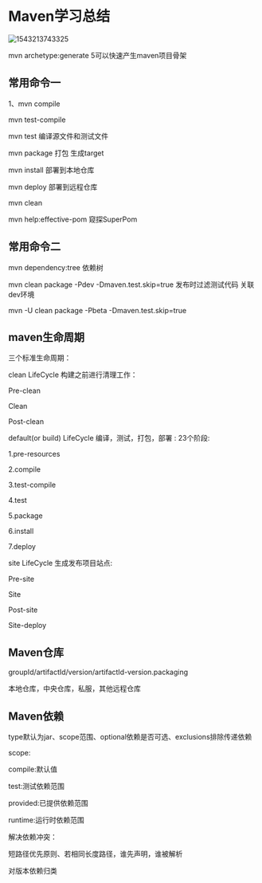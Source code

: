 # Maven学习总结

![1543213743325](C:\Users\guoming.zhang\AppData\Roaming\Typora\typora-user-images\1543213743325.png)



mvn  archetype:generate  5可以快速产生maven项目骨架



## 常用命令一

1、mvn compile

mvn test-compile

mvn test  编译源文件和测试文件

mvn package  打包  生成target

mvn install  部署到本地仓库

mvn deploy   部署到远程仓库

mvn clean

mvn help:effective-pom  窥探SuperPom

## 常用命令二

mvn  dependency:tree  依赖树

mvn  clean  package -Pdev -Dmaven.test.skip=true  发布时过滤测试代码    关联dev环境

mvn  -U clean package -Pbeta -Dmaven.test.skip=true

## maven生命周期

三个标准生命周期：

clean LifeCycle  构建之前进行清理工作：

Pre-clean

Clean

Post-clean



default(or build)  LifeCycle 编译，测试，打包，部署 :  23个阶段:

1.pre-resources

2.compile

3.test-compile

4.test

5.package

6.install

7.deploy



site LifeCycle 生成发布项目站点:

Pre-site

Site

Post-site

Site-deploy

## Maven仓库

groupId/artifactId/version/artifactId-version.packaging

本地仓库，中央仓库，私服，其他远程仓库

## Maven依赖

type默认为jar、scope范围、optional依赖是否可选、exclusions排除传递依赖

scope:

compile:默认值

test:测试依赖范围

provided:已提供依赖范围

runtime:运行时依赖范围

解决依赖冲突：

短路径优先原则、若相同长度路径，谁先声明，谁被解析

对版本依赖归类


